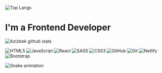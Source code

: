 ![Top Langs](https://github-readme-stats.vercel.app/api/top-langs/?username=abdurashiidov&layout=compact)
# I'm a Frontend Developer

![Azizbek github stats ](https://github-readme-stats.vercel.app/api?username=abdurashiidov&show_icons=true&theme=dark&title_color=618CD8&bg_color=1A1B27&icon_color=705992&text_color=618CD8)

![HTML5](https://img.shields.io/badge/html5-%23E34F26.svg?style=for-the-badge&logo=html5&logoColor=white)           ![JavaScript](https://img.shields.io/badge/javascript-%23323330.svg?style=for-the-badge&logo=javascript&logoColor=%23F7DF1E) ![React](https://img.shields.io/badge/react-%2320232a.svg?style=for-the-badge&logo=react&logoColor=%2361DAFB) ![SASS](https://img.shields.io/badge/SASS-hotpink.svg?style=for-the-badge&logo=SASS&logoColor=white) ![CSS3](https://img.shields.io/badge/css3-%231572B6.svg?style=for-the-badge&logo=css3&logoColor=white) ![GitHub](https://img.shields.io/badge/github-%23121011.svg?style=for-the-badge&logo=github&logoColor=white) ![Git](https://img.shields.io/badge/git-%23F05033.svg?style=for-the-badge&logo=git&logoColor=white)  ![Netlify](https://img.shields.io/badge/netlify-%23000000.svg?style=for-the-badge&logo=netlify&logoColor=#00C7B7)  ![Bootstrap](https://img.shields.io/badge/bootstrap-%23563D7C.svg?style=for-the-badge&logo=bootstrap&logoColor=white)


![Snake animation](https://raw.githubusercontent.com/abdurashiidov/snk/output/github-snake.svg)
